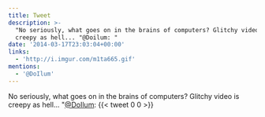 ```yaml
---
title: Tweet
description: >-
  "No seriously, what goes on in the brains of computers? Glitchy video is
  creepy as hell... "@Doilum: "
date: '2014-03-17T23:03:04+00:00'
links:
  - 'http://i.imgur.com/m1ta665.gif'
mentions:
  - '@DoIlum'
---
```

No seriously, what goes on in the brains of computers? Glitchy video is creepy as hell... "[@DoIlum](https://twitter.com/@DoIlum): 
      {{< tweet 0 0 >}}
    
